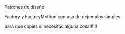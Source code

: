 
Patrones de diseño 

Factory y FactoryMethod con uso de dejemplos simples

para que copies si necesitas alguna cosa!!!!!!
